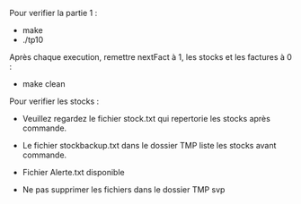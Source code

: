 Pour verifier la partie 1 :
- make
- ./tp10

Après chaque execution, remettre nextFact à 1, les stocks et les factures à 0 :
- make clean

Pour verifier les stocks :
- Veuillez regardez le fichier stock.txt qui repertorie les stocks après commande.
- Le fichier stockbackup.txt dans le dossier TMP liste les stocks avant commande.

- Fichier Alerte.txt disponible



- Ne pas supprimer les fichiers dans le dossier TMP svp 